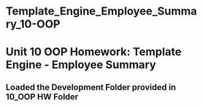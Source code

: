 # Template_Engine_Employee_Summary_10-OOP
# Unit 10 OOP Homework: Template Engine - Employee Summary
## Loaded the Development Folder provided in 10_OOP HW Folder